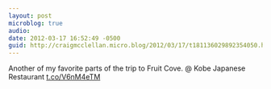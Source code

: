 ```yaml
---
layout: post
microblog: true
audio: 
date: 2012-03-17 16:52:49 -0500
guid: http://craigmcclellan.micro.blog/2012/03/17/t181136029892354050.html
---
```

Another of my favorite parts of the trip to Fruit Cove.   @ Kobe Japanese Restaurant [t.co/V6nM4eTM](http://t.co/V6nM4eTM)
